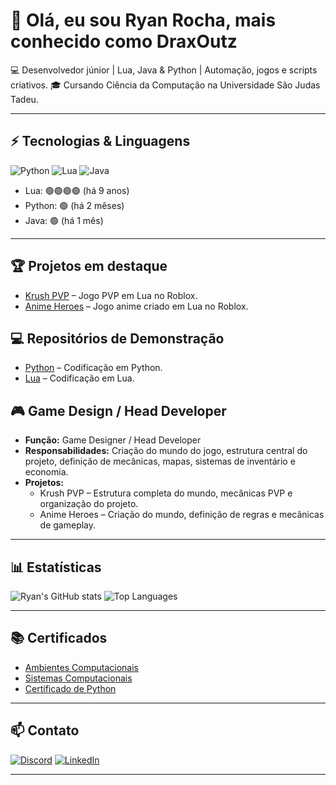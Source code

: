 # 👋 Olá, eu sou Ryan Rocha, mais conhecido como DraxOutz

💻 Desenvolvedor júnior | Lua, Java & Python | Automação, jogos e scripts criativos.
🎓 Cursando Ciência da Computação na Universidade São Judas Tadeu.

---

## ⚡ Tecnologias & Linguagens
![Python](https://img.shields.io/badge/-Python-3776AB?style=flat&logo=python&logoColor=white)
![Lua](https://img.shields.io/badge/-Lua-000080?style=flat&logo=lua&logoColor=white)
![Java](https://img.shields.io/badge/-Java-007396?style=flat&logo=java&logoColor=white)

- Lua: 🟢🟢🟢🟢 (há 9 anos)  
- Python: 🟢 (há 2 mêses)  
- Java: 🟢 (há 1 mês)

---

## 🏆 Projetos em destaque
- [Krush PVP](https://www.roblox.com/pt/games/90489235925116/UPDATE-Krush-PvP) – Jogo PVP em Lua no Roblox.
- [Anime Heroes](https://www.roblox.com/pt/games/8140820363/UPDATE-3-Anime-Heroes) – Jogo anime criado em Lua no Roblox.

## 💻 Repositórios de Demonstração
- [Python](https://github.com/DraxOutz/Python-Demo-Projects) – Codificação em Python.
- [Lua](https://github.com/DraxOutz/Lua-Demo-Projects) – Codificação em Lua.

## 🎮 Game Design / Head Developer
- **Função:** Game Designer / Head Developer
- **Responsabilidades:** Criação do mundo do jogo, estrutura central do projeto, definição de mecânicas, mapas, sistemas de inventário e economia.
- **Projetos:** 
  - Krush PVP – Estrutura completa do mundo, mecânicas PVP e organização do projeto.
  - Anime Heroes – Criação do mundo, definição de regras e mecânicas de gameplay.
    
---

## 📊 Estatísticas
![Ryan's GitHub stats](https://github-readme-stats.vercel.app/api?username=DraxOutz&show_icons=true&theme=radical)
![Top Languages](https://github-readme-stats.vercel.app/api/top-langs/?username=DraxOutz&layout=compact)

---

## 📚 Certificados
- [Ambientes Computacionais](https://drive.google.com/file/d/1JaftWROhe-2DEkHRNqSL2wUCZTQDsPLs/view?usp=sharing)
- [Sistemas Computacionais](https://drive.google.com/file/d/12r2QbABKpEqDkWOiyPOJlG4Hch-xx9Qo/view?usp=sharing)
- [Certificado de Python](https://drive.google.com/file/d/1_U0eAcAcLxgtv3InrfsNQ3nL4AQ-YFEr/view?usp=sharing)

---

## 📫 Contato
[![Discord](https://img.shields.io/badge/-Discord-5865F2?style=flat&logo=discord&logoColor=white)](https://discord.com/users/DraxOutz)
[![LinkedIn](https://img.shields.io/badge/-LinkedIn-0077B5?style=flat&logo=linkedin&logoColor=white)](link-do-linkedin)

---

